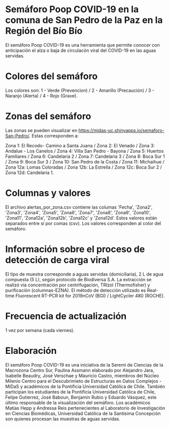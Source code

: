 # Semáforo Poop COVID-19 en la comuna de San Pedro de la Paz en la Región del Bío Bío

El semáforo Poop COVID-19 es una herramienta que permite conocer con anticipación el alza o baja de circulacón viral del COVID-19 en las aguas servidas. 

# Colores del semáforo

Los colores son: 1 - Verde (Prevencion) / 2 - Amarillo (Precaución) / 3 - Naranjo (Alerta) / 4 - Rojo (Grave).

# Zonas del semáforo

Las zonas se pueden visualizar en https://midas-uc.shinyapps.io/semaforo-San-Pedro/. Estas corresponden a:

Zona 1: El Recodo- Camino a Santa Juana / 
Zona 2: El Venado /
Zona 3: Andalue - Los Canelos /
Zona 4: Villa San Pedro - Bayona /
Zona 5: Huertos Familiares / 
Zona 6: Candelaria 2 /
Zona 7: Candelaria 3 /
Zona 8: Boca Sur 1 /
Zona 9: Boca Sur 3 /
Zona 10: San Pedro de la Costa /
Zona 11: Michaihue /
Zona 12a: Lomas Coloradas /
Zona 12b: La Estrella /
Zona 12c: Boca Sur 2 /
Zona 12d: Candelaria 1.

# Columnas y valores

El archivo alertas_por_zona.csv contiene las columas 'Fecha', 'Zona2', 'Zona3', 'Zona4', 'Zona5', 'Zona6', 'Zona7', 'Zona8', 'Zona9', 'Zona10', 'Zona11', 'Zona12a', 'Zona12b', 'Zona12c' y 'Zona12d'. Estos valores están separados entre sí por comas (csv). Los valores corresponden al color del semáforo.

# Información sobre el proceso de detección de carga viral 

El tipo de muestra corresponde a aguas servidas (domiciliaria), 2 L de agua compuesta (5 L), según protocolo de Biodiversa S.A. La extracción se realizó vía concentración por centrifugación, TRIzol (Thermofisher) y purificación (columnas-EZNA). El método de detección utilizado es Real-time Fluorescent RT-PCR kit for 2019nCoV (BGI) / LightCycler 480 (ROCHE).

# Frecuencia de actualización

1 vez por semana (cada viernes).

# Elaboración

El semáforo Poop COVID-19 es una iniciativa de la Seremi de Ciencias de la Macrozona Centro Sur, Paulina Assmann elaborado por Alejandro Jara, Isabelle Beaudry, José Verschae y Mauricio Castro, miembros del Núcleo Milenio Centro para el Descubrimieto de Estructuras en Datos Complejos - MiDaS y académicos de la Pontificia Universidad Católica de Chile. También participan los estudiantes de la Pontificia Universidad Católica de Chile, Felipe Gutierrez, José Baboun, Benjamín Rubio y Eduardo Vásquez, este último responsable de la visualización del semáforo. Los académicos Matías Hepp y Andressa Reis pertenecientes al Laboratorio de Investigación en Ciencias Biomédicas, Universidad Católica de la Santísima Concepción son quienes procesan las muestras de aguas servidas.

